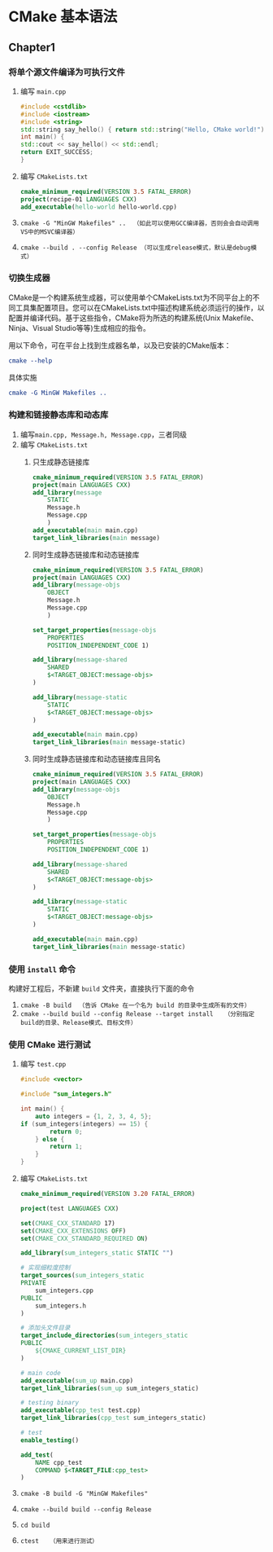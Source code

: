 # CMake 基本语法

## Chapter1

### 将单个源文件编译为可执行文件

1. 编写 `main.cpp`

    ```C++
    #include <cstdlib>
    #include <iostream>
    #include <string>
    std::string say_hello() { return std::string("Hello, CMake world!"); }
    int main() {
    std::cout << say_hello() << std::endl;
    return EXIT_SUCCESS;
    }
    ```

2. 编写 `CMakeLists.txt`

    ```Cmake
    cmake_minimum_required(VERSION 3.5 FATAL_ERROR)
    project(recipe-01 LANGUAGES CXX)
    add_executable(hello-world hello-world.cpp)
    ```

3. `cmake -G "MinGW Makefiles" ..  （如此可以使用GCC编译器，否则会会自动调用VS中的MSVC编译器）`
4. `cmake --build . --config Release （可以生成release模式，默认是debug模式）`

### 切换生成器

CMake是一个构建系统生成器，可以使用单个CMakeLists.txt为不同平台上的不同工具集配置项目。您可以在CMakeLists.txt中描述构建系统必须运行的操作，以配置并编译代码。基于这些指令，CMake将为所选的构建系统(Unix Makefile、Ninja、Visual Studio等等)生成相应的指令。

用以下命令，可在平台上找到生成器名单，以及已安装的CMake版本：

```Cmake
cmake --help
```

具体实施

```Cmake
cmake -G MinGW Makefiles ..
```

### 构建和链接静态库和动态库

1. 编写`main.cpp, Message.h, Message.cpp`，三者同级
2. 编写 `CMakeLists.txt`
   1. 只生成静态链接库

        ```Cmake
        cmake_minimum_required(VERSION 3.5 FATAL_ERROR)
        project(main LANGUAGES CXX)
        add_library(message
            STATIC
            Message.h
            Message.cpp
            )
        add_executable(main main.cpp)
        target_link_libraries(main message)
        ```

   2. 同时生成静态链接库和动态链接库

        ```Cmake
        cmake_minimum_required(VERSION 3.5 FATAL_ERROR)
        project(main LANGUAGES CXX)
        add_library(message-objs
            OBJECT
            Message.h
            Message.cpp
            )

        set_target_properties(message-objs
            PROPERTIES
            POSITION_INDEPENDENT_CODE 1)

        add_library(message-shared
            SHARED
            $<TARGET_OBJECT:message-objs>
        )

        add_library(message-static
            STATIC
            $<TARGET_OBJECT:message-objs>
        )

        add_executable(main main.cpp)
        target_link_libraries(main message-static)
        ```

   3. 同时生成静态链接库和动态链接库且同名

        ```Cmake
        cmake_minimum_required(VERSION 3.5 FATAL_ERROR)
        project(main LANGUAGES CXX)
        add_library(message-objs
            OBJECT
            Message.h
            Message.cpp
            )

        set_target_properties(message-objs
            PROPERTIES
            POSITION_INDEPENDENT_CODE 1)

        add_library(message-shared
            SHARED
            $<TARGET_OBJECT:message-objs>
        )

        add_library(message-static
            STATIC
            $<TARGET_OBJECT:message-objs>
        )

        add_executable(main main.cpp)
        target_link_libraries(main message-static)
        ```

### 使用 `install` 命令

构建好工程后，不新建 `build` 文件夹，直接执行下面的命令

1. `cmake -B build  （告诉 CMake 在一个名为 build 的目录中生成所有的文件）`
2. `cmake --build build --config Release --target install   （分别指定build的目录、Release模式、目标文件）`

### 使用 CMake 进行测试

1. 编写 `test.cpp`

    ```C++
    #include <vector>

    #include "sum_integers.h"

    int main() {
        auto integers = {1, 2, 3, 4, 5};
    if (sum_integers(integers) == 15) {
            return 0;
        } else {
            return 1;
        }
    }
   ```

2. 编写 `CMakeLists.txt`

    ```Cmake
    cmake_minimum_required(VERSION 3.20 FATAL_ERROR)

    project(test LANGUAGES CXX)

    set(CMAKE_CXX_STANDARD 17)
    set(CMAKE_CXX_EXTENSIONS OFF)
    set(CMAKE_CXX_STANDARD_REQUIRED ON)

    add_library(sum_integers_static STATIC "")

    # 实现细粒度控制
    target_sources(sum_integers_static
    PRIVATE
        sum_integers.cpp
    PUBLIC
        sum_integers.h
    )

    # 添加头文件目录
    target_include_directories(sum_integers_static
    PUBLIC
        ${CMAKE_CURRENT_LIST_DIR}    
    )

    # main code
    add_executable(sum_up main.cpp)
    target_link_libraries(sum_up sum_integers_static)

    # testing binary
    add_executable(cpp_test test.cpp)
    target_link_libraries(cpp_test sum_integers_static)

    # test
    enable_testing()

    add_test(
        NAME cpp_test
        COMMAND $<TARGET_FILE:cpp_test>
    )
    ```

3. `cmake -B build -G "MinGW Makefiles"`
4. `cmake --build build --config Release`
5. `cd build`
6. `ctest   （用来进行测试）`
